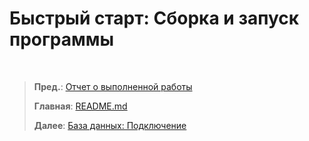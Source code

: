 # Быстрый старт: Сборка и запуск программы


<br/>


> **Пред.**: [Отчет о выполненной работы](work_report.md)
>
> **Главная**: [README.md](/README.md)
>
> **Далее**: [База данных: Подключение](database.md)
